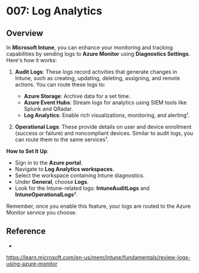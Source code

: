 # 007: Log Analytics

## Overview
In **Microsoft Intune**, you can enhance your monitoring and tracking capabilities by sending logs to **Azure Monitor** using **Diagnostics Settings**. Here's how it works:

1. **Audit Logs**: These logs record activities that generate changes in Intune, such as creating, updating, deleting, assigning, and remote actions. You can route these logs to:
   - **Azure Storage**: Archive data for a set time.
   - **Azure Event Hubs**: Stream logs for analytics using SIEM tools like Splunk and QRadar.
   - **Log Analytics**: Enable rich visualizations, monitoring, and alerting¹.

2. **Operational Logs**: These provide details on user and device enrollment (success or failure) and noncompliant devices. Similar to audit logs, you can route them to the same services¹.

**How to Set It Up**:
- Sign in to the **Azure portal**.
- Navigate to **Log Analytics workspaces**.
- Select the workspace containing Intune diagnostics.
- Under **General**, choose **Logs**.
- Look for the Intune-related logs: **IntuneAuditLogs** and **IntuneOperationalLogs**².

Remember, once you enable this feature, your logs are routed to the Azure Monitor service you choose.




## Reference

* 
https://learn.microsoft.com/en-us/mem/intune/fundamentals/review-logs-using-azure-monitor
